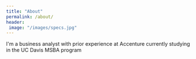 ```yaml
---
title: "About"
permalink: /about/
header:
 image: "/images/specs.jpg"
---
```


I'm a business analyst with prior experience at Accenture currently studying in the UC Davis MSBA program
